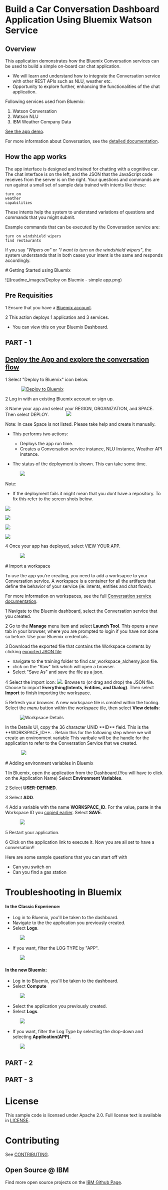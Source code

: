 # Build a Car Conversation Dashboard Application Using Bluemix Watson Service

## Overview

This application demonstrates how the Bluemix Conversation services can be used to build a simple on-board car chat application.

* We will learn and understand how to integrate the Conversation service with other REST APIs such as NLU, weather etc.
* Opportunity to explore further, enhancing the functionalities of the chat application.

Following services used from Bluemix:
1. Watson Conversation
2. Watson NLU
3. IBM Weather Company Data

[See the app demo](http://conversation-demo.mybluemix.net/).

For more information about Conversation, see the [detailed documentation](http://www.ibm.com/watson/developercloud/doc/conversation/overview.shtml).

## How the app works
The app interface is designed and trained for chatting with a cognitive car. The chat interface is on the left, and the
JSON that the JavaScript code receives from the server is on the right. Your questions and commands are run against a small set of sample data trained with intents like these:

    turn_on
    weather
    capabilities

These intents help the system to understand variations of questions and commands that you might submit.

Example commands that can be executed by the Conversation service are:

    turn on windshield wipers
    find restaurants

If you say *"Wipers on"* or *"I want to turn on the windshield wipers"*, the system
understands that in both cases your intent is the same and responds accordingly.

<a name="bluemix">
# Getting Started using Bluemix
</a>

![](readme_images/Deploy on Bluemix - simple app.png)

## Pre Requisities
1 Ensure that you have a [Bluemix account](https://console.ng.bluemix.net/registration/).

2 This action deploys 1 application and 3 services.
   * You can view this on your Bluemix Dashboard.

## PART - 1
## <u>Deploy the App and explore the conversation flow</u>
1 Select "Deploy to Bluemix" icon below.

&nbsp;&nbsp;&nbsp;&nbsp;&nbsp;&nbsp;&nbsp;&nbsp;&nbsp;&nbsp;&nbsp;&nbsp; [![Deploy to Bluemix](https://bluemix.net/deploy/button.png)](https://bluemix.net/deploy?repository=https://github.com/WatsonISA/car-dashboard)

2 Log in with an existing Bluemix account or sign up.

3 Name your app and select your REGION, ORGANIZATION, and SPACE. Then select DEPLOY.
&nbsp;&nbsp;&nbsp;&nbsp;&nbsp;&nbsp;&nbsp;&nbsp;&nbsp;&nbsp;&nbsp;&nbsp; ![](readme_images/deploy.PNG)

Note: In case Space is not listed. Please take help and create it manually.

* This performs two actions:
  - Deploys the app run time.
  - Creates a Conversation service instance, NLU Instance, Weather API instance.

* The status of the deployment is shown. This can take some time.

&nbsp;&nbsp;&nbsp;&nbsp;&nbsp;&nbsp;&nbsp;&nbsp;&nbsp;&nbsp;&nbsp;&nbsp;![](readme_images/createproject.PNG)

Note:
* If the deployment fails it might mean that you dont have a repository. To fix this refer to the screen shots below.

![](readme_images/ToolChain1.png)

![](readme_images/ToolChain2.png)

![](readme_images/ToolChain3.png)

![](readme_images/ToolChain4.png)



4 Once your app has deployed, select VIEW YOUR APP.

&nbsp;&nbsp;&nbsp;&nbsp;&nbsp;&nbsp;&nbsp;&nbsp;&nbsp;&nbsp;&nbsp;&nbsp;![](readme_images/viewyourapp.PNG)

<a name="workspace">
# Import a workspace
</a>

To use the app you're creating, you need to add a worksapce to your Conversation service. A workspace is a container for all the artifacts that define the behavior of your service (ie: intents, entities and chat flows).

For more information on workspaces, see the full  [Conversation service  documentation](https://www.ibm.com/smarterplanet/us/en/ibmwatson/developercloud/doc/conversation/overview.shtml).

1 Navigate to the Bluemix dashboard, select the Conversation service that you created.

2 Go to the **Manage** menu item and select **Launch Tool**. This opens a new tab in your browser, where you are prompted to login if you have not done so before. Use your Bluemix credentials.

3 Download the exported file that contains the Workspace contents by clicking
[exported JSON file](https://github.com/WatsonISA/car-dashboard)
  - navigate to the training folder to find car_workspace_alchemy.json file.
  - click on the "Raw" link which will open a browser.
  - Select "Save As" and save the file as a json.


4 Select the import icon: ![](readme_images/importGA.PNG). Browse to (or drag and drop) the JSON file. Choose to import **Everything(Intents, Entities, and Dialog)**. Then select **Import** to finish importing the workspace.

5 Refresh your browser. A new workspace tile is created within the tooling. Select the _menu_ button within the workspace tile, then select **View details**:

&nbsp;&nbsp;&nbsp;&nbsp;&nbsp;&nbsp;&nbsp;&nbsp;&nbsp;&nbsp;&nbsp;&nbsp;![Workpsace Details](readme_images/details.PNG)

<a name="workspaceID">
In the Details UI, copy the 36 character UNID **ID** field. This is the **WORKSPACE_ID**.
</a>. Retain this for the following step where we will create an environment variable
This varibale will be the handle for the application to refer to the Conversation Service that we created.

&nbsp;&nbsp;&nbsp;&nbsp;&nbsp;&nbsp;&nbsp;&nbsp;&nbsp;&nbsp;&nbsp;&nbsp; ![](readme_images/workspaceid.PNG)


<a name="env">
# Adding environment variables in Bluemix
</a>

1 In Bluemix, open the application from the Dashboard.(You will have to click on the Application Name) Select **Environment Variables**.

2 Select **USER-DEFINED**.

3 Select **ADD**.

4 Add a variable with the name **WORKSPACE_ID**. For the value, paste in the Workspace ID you [copied earlier](#workspaceID). Select **SAVE**.

&nbsp;&nbsp;&nbsp;&nbsp;&nbsp;&nbsp;&nbsp;&nbsp;&nbsp;&nbsp;&nbsp;&nbsp;![](readme_images/env.PNG)

5 Restart your application.

6 Click on the application link to execute it. Now you are all set to have a conversation!!

  Here are some sample questions that you can start off with

   - Can you switch on
   - Can you find a gas station








# Troubleshooting in Bluemix

#### In the Classic Experience:
- Log in to Bluemix, you'll be taken to the dashboard.
- Navigate to the the application you previously created.
- Select **Logs**.

&nbsp;&nbsp;&nbsp;&nbsp;&nbsp;&nbsp;&nbsp;&nbsp;&nbsp;&nbsp;&nbsp;&nbsp;![](readme_images/logs.PNG)

- If you want, filter the LOG TYPE by "APP".

&nbsp;&nbsp;&nbsp;&nbsp;&nbsp;&nbsp;&nbsp;&nbsp;&nbsp;&nbsp;&nbsp;&nbsp;![](readme_images/filter.PNG)

#### In the new Bluemix:
- Log in to Bluemix, you'll be taken to the dashboard.
- Select **Compute**

&nbsp;&nbsp;&nbsp;&nbsp;&nbsp;&nbsp;&nbsp;&nbsp;&nbsp;&nbsp;&nbsp;&nbsp;![](readme_images/compute.PNG)

- Select the application you previously created.
- Select **Logs**.

&nbsp;&nbsp;&nbsp;&nbsp;&nbsp;&nbsp;&nbsp;&nbsp;&nbsp;&nbsp;&nbsp;&nbsp;![](readme_images/logs1.PNG)

- If you want, filter the Log Type by selecting the drop-down and selecting **Application(APP)**.

&nbsp;&nbsp;&nbsp;&nbsp;&nbsp;&nbsp;&nbsp;&nbsp;&nbsp;&nbsp;&nbsp;&nbsp;![](readme_images/filter1.PNG)

## PART - 2





## PART - 3






# License

  This sample code is licensed under Apache 2.0.
  Full license text is available in [LICENSE](LICENSE).

# Contributing

  See [CONTRIBUTING](CONTRIBUTING.md).


## Open Source @ IBM

  Find more open source projects on the
  [IBM Github Page](http://ibm.github.io/).
